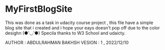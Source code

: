 # MyFirstBlogSite

This was done as a task in udacity course project , this file have a simple blog site that i created  and  i hope 
your eays doesn't pop off due to the color desighn (●'◡'●) 
Specila thanks to W3 School and udaicty. 




AUTHOR : ABDULRAHMAN BAKHSH
VESION : 1 , 2022/12/10
